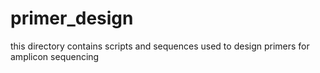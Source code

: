 # primer_design
this directory contains scripts and sequences used to design primers for amplicon sequencing 
